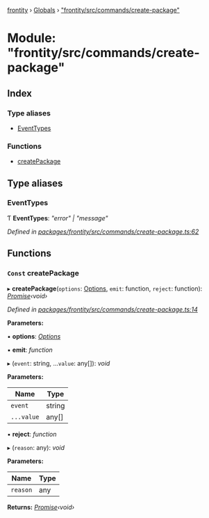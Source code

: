 [frontity](../README.md) › [Globals](../globals.md) › ["frontity/src/commands/create-package"](_frontity_src_commands_create_package_.md)

# Module: "frontity/src/commands/create-package"

## Index

### Type aliases

* [EventTypes](_frontity_src_commands_create_package_.md#eventtypes)

### Functions

* [createPackage](_frontity_src_commands_create_package_.md#const-createpackage)

## Type aliases

###  EventTypes

Ƭ **EventTypes**: *"error" | "message"*

*Defined in [packages/frontity/src/commands/create-package.ts:62](https://github.com/frontity/frontity/blob/eb6bfe49/packages/frontity/src/commands/create-package.ts#L62)*

## Functions

### `Const` createPackage

▸ **createPackage**(`options`: [Options](_frontity_src_steps_create_package_.md#options), `emit`: function, `reject`: function): *[Promise](../classes/_frontity_src_utils_eventpromised_.eventpromised.md#static-promise)‹void›*

*Defined in [packages/frontity/src/commands/create-package.ts:14](https://github.com/frontity/frontity/blob/eb6bfe49/packages/frontity/src/commands/create-package.ts#L14)*

**Parameters:**

▪ **options**: *[Options](_frontity_src_steps_create_package_.md#options)*

▪ **emit**: *function*

▸ (`event`: string, ...`value`: any[]): *void*

**Parameters:**

Name | Type |
------ | ------ |
`event` | string |
`...value` | any[] |

▪ **reject**: *function*

▸ (`reason`: any): *void*

**Parameters:**

Name | Type |
------ | ------ |
`reason` | any |

**Returns:** *[Promise](../classes/_frontity_src_utils_eventpromised_.eventpromised.md#static-promise)‹void›*
